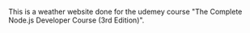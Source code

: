 This is a weather website done for the udemey course "The Complete Node.js Developer Course (3rd Edition)".